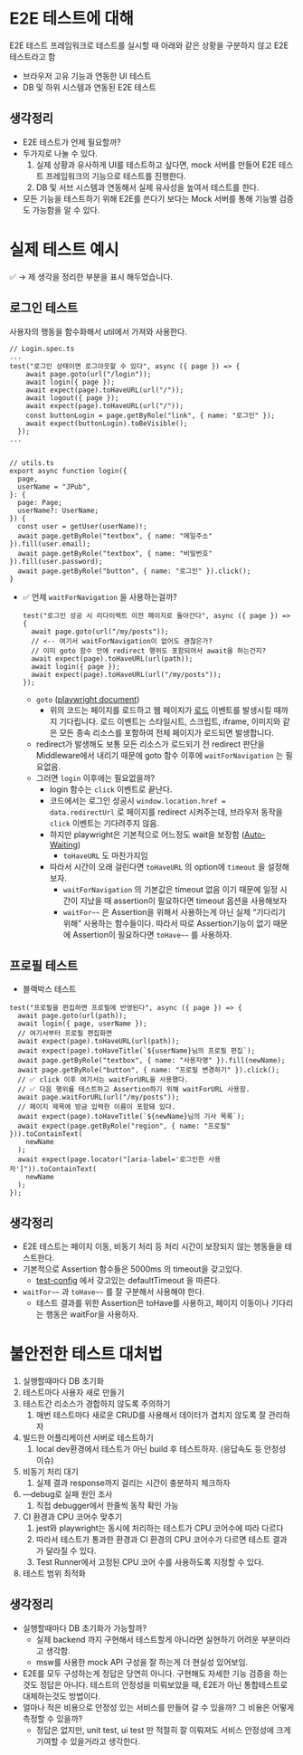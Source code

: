 # E2E 테스트에 대해

E2E 테스트 프레임워크로 테스트를 실시할 때 아래와 같은 상황을 구분하지 않고 E2E 테스트라고 함

- 브라우저 고유 기능과 연동한 UI 테스트
- DB 및 하위 시스템과 연동된 E2E 테스트

## 생각정리

- E2E 테스트가 언제 필요할까?
- 두가지로 나눌 수 있다.
  1. 실제 상황과 유사하게 UI를 테스트하고 싶다면, mock 서버를 만들어 E2E 테스트 프레임워크의 기능으로 테스트를 진행한다.
  2. DB 및 서브 시스템과 연동해서 실제 유사성을 높여서 테스트를 한다.
- 모든 기능을 테스트하기 위해 E2E를 쓴다기 보다는 Mock 서버를 통해 기능별 검증도 가능함을 알 수 있다.

# 실제 테스트 예시

✅ → 제 생각을 정리한 부분을 표시 해두었습니다.

## 로그인 테스트

사용자의 행동을 함수화해서 util에서 가져와 사용한다.

```tsx
// Login.spec.ts
...
test("로그인 상태이면 로그아웃할 수 있다", async ({ page }) => {
    await page.goto(url("/login"));
    await login({ page });
    await expect(page).toHaveURL(url("/"));
    await logout({ page });
    await expect(page).toHaveURL(url("/"));
    const buttonLogin = page.getByRole("link", { name: "로그인" });
    await expect(buttonLogin).toBeVisible();
  });
...


// utils.ts
export async function login({
  page,
  userName = "JPub",
}: {
  page: Page;
  userName?: UserName;
}) {
  const user = getUser(userName)!;
  await page.getByRole("textbox", { name: "메일주소" }).fill(user.email);
  await page.getByRole("textbox", { name: "비밀번호" }).fill(user.password);
  await page.getByRole("button", { name: "로그인" }).click();
}
```

- ✅ 언제 `waitForNavigation` 을 사용하는걸까?
  ```tsx
  test("로그인 성공 시 리다이렉트 이전 페이지로 돌아간다", async ({ page }) => {
    await page.goto(url("/my/posts"));
    // <-- 여기서 waitForNavigation이 없어도 괜찮은가?
    // 이미 goto 함수 안에 redirect 행위도 포함되어서 await을 하는건지?
    await expect(page).toHaveURL(url(path));
    await login({ page });
    await expect(page).toHaveURL(url("/my/posts"));
  });
  ```
  - `goto` ([playwright document](https://playwright.dev/docs/navigations))
    - 위의 코드는 페이지를 로드하고 웹 페이지가 [로드](https://developer.mozilla.org/en-US/docs/Web/API/Window/load_event) 이벤트를 발생시킬 때까지 기다립니다. 로드 이벤트는 스타일시트, 스크립트, iframe, 이미지와 같은 모든 종속 리소스를 포함하여 전체 페이지가 로드되면 발생합니다.
  - redirect가 발생해도 보통 모든 리소스가 로드되기 전 redirect 판단을 Middleware에서 내리기 때문에 goto 함수 이후에 `waitForNavigation` 는 필요없음.
  - 그러면 `login` 이후에는 필요없을까?
    - login 함수는 `click` 이벤트로 끝난다.
    - 코드에서는 로그인 성공시 `window.location.href = data.redirectUrl` 로 페이지를 redirect 시켜주는데, 브라우저 동작을 `click` 이벤트는 기다려주지 않음.
    - 하지만 playwright은 기본적으로 어느정도 wait을 보장함 ([Auto-Waiting](https://playwright.dev/docs/actionability))
      - `toHaveURL` 도 마찬가지임
    - 따라서 시간이 오래 걸린다면 `toHaveURL` 의 option에 `timeout` 을 설정해보자.
      - `waitForNavigation` 의 기본값은 timeout 없음 이기 때문에 일정 시간이 지났을 때 assertion이 필요하다면 timeout 옵션을 사용해보자
      - `waitFor~~` 은 Assertion을 위해서 사용하는게 아닌 실제 “기다리기 위해” 사용하는 함수들이다. 따라서 따로 Assertion기능이 없기 때문에 Assertion이 필요하다면 `toHave~~` 를 사용하자.

## 프로필 테스트

- 블랙박스 테스트

```tsx
test("프로필을 편집하면 프로필에 반영된다", async ({ page }) => {
  await page.goto(url(path));
  await login({ page, userName });
  // 여기서부터 프로필 편집화면
  await expect(page).toHaveURL(url(path));
  await expect(page).toHaveTitle(`${userName}님의 프로필 편집`);
  await page.getByRole("textbox", { name: "사용자명" }).fill(newName);
  await page.getByRole("button", { name: "프로필 변경하기" }).click();
  // ✅ click 이후 여기서는 waitForURL을 사용했다.
  // ✅ 다음 행위를 테스트하고 Assertion하기 위해 waitForURL 사용함.
  await page.waitForURL(url("/my/posts"));
  // 페이지 제목에 방금 입력한 이름이 포함돼 있다.
  await expect(page).toHaveTitle(`${newName}님의 기사 목록`);
  await expect(page.getByRole("region", { name: "프로필" })).toContainText(
    newName
  );
  await expect(page.locator("[aria-label='로그인한 사용자']")).toContainText(
    newName
  );
});
```

## 생각정리

- E2E 테스트는 페이지 이동, 비동기 처리 등 처리 시간이 보장되지 않는 행동들을 테스트한다.
- 기본적으로 Assertion 함수들은 5000ms 의 timeout을 갖고있다.
  - [test-config](https://playwright.dev/docs/api/class-testconfig#test-config-expect) 에서 갖고있는 defaultTimeout 을 따른다.
- `waitFor~~` 과 `toHave~~` 를 잘 구분해서 사용해야 한다.
  - 테스트 결과를 위한 Assertion은 toHave를 사용하고, 페이지 이동이나 기다리는 행동은 waitFor을 사용하자.

# 불안전한 테스트 대처법

1. 실행할때마다 DB 초기화
2. 테스트마다 사용자 새로 만들기
3. 테스트간 리소스가 경합하지 않도록 주의하기
   1. 매번 테스트마다 새로운 CRUD를 사용해서 데이터가 겹치지 않도록 잘 관리하자
4. 빌드한 어플리케이션 서버로 테스트하기
   1. local dev환경에서 테스트가 아닌 build 후 테스트하자. (응답속도 등 안정성 이슈)
5. 비동기 처리 대기
   1. 실제 결과 response까지 걸리는 시간이 충분하지 체크하자
6. —debug로 실패 원인 조사
   1. 직접 debugger에서 한줄씩 동작 확인 가능
7. CI 환경과 CPU 코어수 맞추기
   1. jest와 playwright는 동시에 처리하는 테스트가 CPU 코어수에 따라 다르다
   2. 따라서 테스트가 통과한 환경과 CI 환경의 CPU 코어수가 다르면 테스트 결과가 달라질 수 있다.
   3. Test Runner에서 고정된 CPU 코어 수를 사용하도록 지정할 수 있다.
8. 테스트 범위 최적화

## 생각정리

- 실행할때마다 DB 초기화가 가능할까?
  - 실제 backend 까지 구현해서 테스트할게 아니라면 실현하기 어려운 부분이라고 생각함.
  - msw를 사용한 mock API 구성을 잘 하는게 더 현실성 있어보임.
- E2E를 모두 구성하는게 정답은 당연히 아니다. 구현해도 자세한 기능 검증을 하는것도 정답은 아니다. 테스트의 안정성을 미뤄보았을 때, E2E가 아닌 통합테스트로 대체하는것도 방법이다.
- 얼마나 적은 비용으로 안정성 있는 서비스를 만들어 갈 수 있을까? 그 비용은 어떻게 측정할 수 있을까?
  - 정답은 없지만, unit test, ui test 만 적절히 잘 이뤄져도 서비스 안정성에 크게 기여할 수 있을거라고 생각한다.
